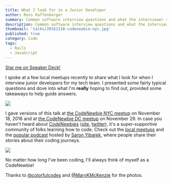 ```yaml
---
title: What I look for in a Junior Developer
author: Ross Kaffenberger
summary: Common software interview questions and what the interviewer really means
description: Common software interview questions and what the interviewer really means. NYC and DC CodeNewbie meetups, November 2016.
thumbnail: 'talks/20161118-codenewbie-nyc.jpg'
published: true
category: Code
tags:
  - Rails
  - JavaScript
---
```


<script async class="speakerdeck-embed" data-id="ebf3c2650a90416e8ad1e22d739424bc" data-ratio="1.33333333333333" src="//speakerdeck.com/assets/embed.js"></script>

[Star me on Speaker Deck!](https://speakerdeck.com/rossta/what-i-look-for-in-a-junior-developer)

I spoke at a few local meetups recently to share what I look for when I interview junior developers for my tech team. I presented some fairly typical questions and dove into what I'm **really** hoping to find out, provided some takeaways to help guide answers.

![](talks/20161118-codenewbie-nyc.jpg)

I gave versions of this talk at [the CodeNewbie NYC meetup](https://www.meetup.com/CodeNewbie-NYC/events/235366882/) on November 18, 2016 and at [the CodeNewbie DC meetup](http://www.meetup.com/CodeNewbie-DC/events/235022354/) on November 29. In case you haven't heard about [CodeNewbies](http://www.codenewbie.org/) ([site](http://www.codenewbie.org), [twitter](https://twitter.com/CodeNewbies)), it's a super-supportive community of folks learning how to code. Check out the [local meetups](http://www.codenewbie.org/meetup-events) and the [popular podcast](http://www.codenewbie.org/podcast) hosted by [Saron Yibarek](https://twitter.com/saronyitbarek), where people share their stories about their coding journeys.

![](talks/20161129-codenewbie-dc.jpg)

No matter how long I've been coding, I'll always think of myself as a CodeNewbie!

Thanks to [@colorfulcodes](https://twitter.com/colorfulcodes) and [@MaryKMcKenzie](https://twitter.com/MaryKMcKenzie) for the photos.
